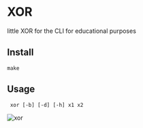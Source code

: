 # XOR

little XOR for the CLI for educational purposes

## Install

    make

## Usage

     xor [-b] [-d] [-h] x1 x2

<img src="/thomd/xor/raw/main/xor.png" alt="xor" style="max-width:60%;passing:2rem;">
